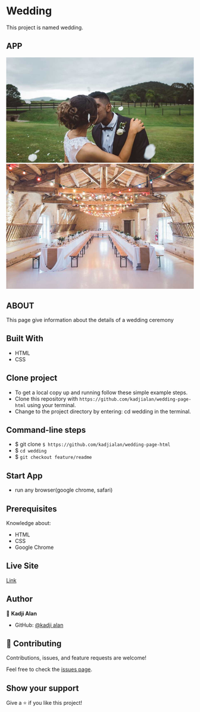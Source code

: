 # Wedding

This project is named wedding.

## APP

![wedding_couple2](./asserts/styles/images/wedding_couple2.jpg)
![wedding_location](./asserts/styles/images/wedding_location.jpg)

## ABOUT

This page give information about the details of a wedding ceremony

## Built With

- HTML
- CSS

## Clone project

- To get a local copy up and running follow these simple example steps.
- Clone this repository with
`https://github.com/kadjialan/wedding-page-html` using your terminal.
- Change to the project directory by entering: cd wedding in the terminal.

## Command-line steps

- $ git clone `$ https://github.com/kadjialan/wedding-page-html`
- $ `cd wedding`
- $ `git checkout feature/readme`

## Start App

- run any browser(google chrome, safari)

## Prerequisites

Knowledge about:

- HTML
- CSS
- Google Chrome

## Live Site

[Link]( https://kadjialan.github.io/wedding-page-html/)

## Author

👤 **Kadji Alan**

- GitHub: [@kadji alan](https://github.com/kadjialan/)

## 🤝 Contributing

Contributions, issues, and feature requests are welcome!

Feel free to check the [issues page](https://github.com/kadjialan/wedding-page-html/issues).

## Show your support

Give a ⭐️ if you like this project!


